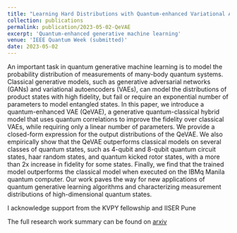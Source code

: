 ```yaml
---
title: "Learning Hard Distributions with Quantum-enhanced Variational Autoencoders"
collection: publications
permalink: publication/2023-05-02-QeVAE
excerpt: 'Quantum-enhanced generative machine learning'
venue: 'IEEE Quantum Week (submitted)'
date: 2023-05-02
---
```

An important task in quantum generative machine learning is to model the probability distribution of measurements of many-body quantum systems. Classical generative models, such as generative adversarial networks (GANs) and variational autoencoders (VAEs), can model the distributions of product states with high fidelity, but fail or require an exponential number of parameters to model entangled states. In this paper, we introduce a quantum-enhanced VAE (QeVAE), a generative quantum-classical hybrid model that uses quantum correlations to improve the fidelity over classical VAEs, while requiring only a linear number of parameters. We provide a closed-form expression for the output distributions of the QeVAE. We also empirically show that the QeVAE outperforms classical models on several classes of quantum states, such as 4-qubit and 8-qubit quantum circuit states, haar random states, and quantum kicked rotor states, with a more than 2x increase in fidelity for some states. Finally, we find that the trained model outperforms the classical model when executed on the IBMq Manila quantum computer. Our work paves the way for new applications of quantum generative learning algorithms and characterizing measurement distributions of high-dimensional quantum states.

I acknowledge support from the KVPY fellowship and IISER Pune

The full research work summary can be found on [arxiv](https://arxiv.org/abs/2305.01592)

